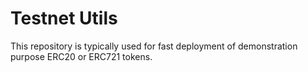 # Testnet Utils

This repository is typically used for fast deployment of demonstration purpose ERC20 or ERC721 tokens.
